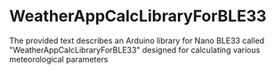 # WeatherAppCalcLibraryForBLE33
The provided text describes an Arduino library for Nano BLE33 called "WeatherAppCalcLibraryForBLE33" designed for calculating various meteorological parameters
